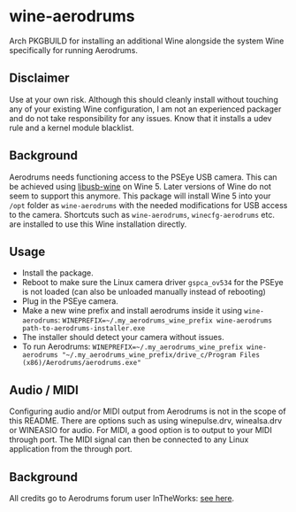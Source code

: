 # wine-aerodrums

Arch PKGBUILD for installing an additional Wine alongside the system Wine specifically for running Aerodrums.

## Disclaimer

Use at your own risk. Although this should cleanly install without touching any of your existing Wine configuration, I am not an experienced packager and do not take responsibility for any issues. Know that it installs a udev rule and a kernel module blacklist.

## Background

Aerodrums needs functioning access to the PSEye USB camera. This can be achieved using [libusb-wine](https://github.com/stanson-ch/libusb-wine) on Wine 5. Later versions of Wine do not seem to support this anymore. This package will install Wine 5 into your `/opt` folder as `wine-aerodrums` with the needed modifications for USB access to the camera. Shortcuts such as `wine-aerodrums`, `winecfg-aerodrums` etc. are installed to use this Wine installation directly.

## Usage

* Install the package.
* Reboot to make sure the Linux camera driver `gspca_ov534` for the PSEye is not loaded (can also be unloaded manually instead of rebooting)
* Plug in the PSEye camera.
* Make a new wine prefix and install aerodrums inside it using `wine-aerodrums`: `WINEPREFIX=~/.my_aerodrums_wine_prefix wine-aerodrums path-to-aerodrums-installer.exe`
* The installer should detect your camera without issues.
* To run Aerodrums: `WINEPREFIX=~/.my_aerodrums_wine_prefix wine-aerodrums "~/.my_aerodrums_wine_prefix/drive_c/Program Files (x86)/Aerodrums/aerodrums.exe"`

## Audio / MIDI

Configuring audio and/or MIDI output from Aerodrums is not in the scope of this README. There are options such as using winepulse.drv, winealsa.drv or WINEASIO for audio. For MIDI, a good option is to output to your MIDI through port. The MIDI signal can then be connected to any Linux application from the through port.

## Background

All credits go to Aerodrums forum user InTheWorks: [see here](https://aerodrums.com/forums/viewtopic.php?f=9&t=35188&sid=e7e6b6a268c9e09f340cb7ad9b6aef4f).
